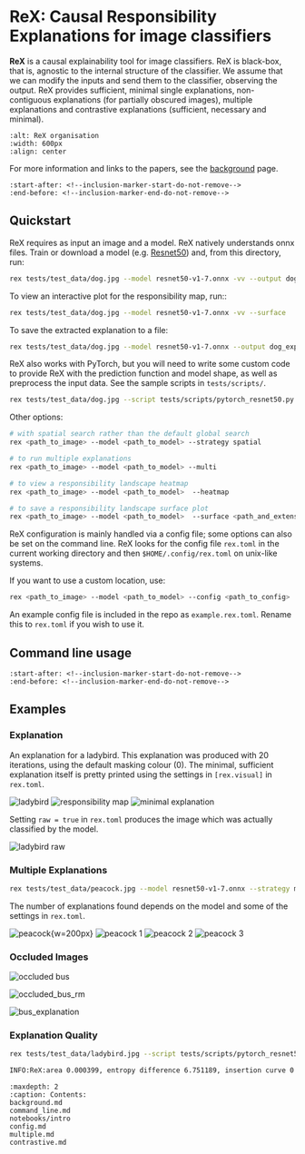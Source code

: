 # ReX: Causal Responsibility Explanations for image classifiers

**ReX** is a causal explainability tool for image classifiers.
ReX is black-box, that is, agnostic to the internal structure of the classifier.
We assume that we can modify the inputs and send them to the classifier, observing the output.
ReX provides sufficient, minimal single explanations, non-contiguous explanations (for partially obscured images), multiple explanations
and contrastive explanations (sufficient, necessary and minimal).

```{image} ../assets/rex-structure-600x129.png
:alt: ReX organisation
:width: 600px
:align: center
```

For more information and links to the papers, see the [background](background) page.

```{include} ../README.md
:start-after: <!--inclusion-marker-start-do-not-remove-->
:end-before: <!--inclusion-marker-end-do-not-remove-->
```

## Quickstart

ReX requires as input an image and a model.
ReX natively understands onnx files. Train or download a model (e.g. [Resnet50](https://github.com/onnx/models/blob/main/validated/vision/classification/resnet/model/resnet50-v1-7.onnx)) and, from this directory, run:

```bash
rex tests/test_data/dog.jpg --model resnet50-v1-7.onnx -vv --output dog_exp.jpg
```

To view an interactive plot for the responsibility map, run::

```bash
rex tests/test_data/dog.jpg --model resnet50-v1-7.onnx -vv --surface
```

To save the extracted explanation to a file:

```bash
rex tests/test_data/dog.jpg --model resnet50-v1-7.onnx --output dog_exp.jpg
```

ReX also works with PyTorch, but you will need to write some custom code to provide ReX with the prediction function and model shape, as well as preprocess the input data.
See the sample scripts in `tests/scripts/`.

```bash
rex tests/test_data/dog.jpg --script tests/scripts/pytorch_resnet50.py -vv --output dog_exp.jpg
```

Other options:

```bash
# with spatial search rather than the default global search
rex <path_to_image> --model <path_to_model> --strategy spatial

# to run multiple explanations
rex <path_to_image> --model <path_to_model> --multi

# to view a responsibility landscape heatmap
rex <path_to_image> --model <path_to_model>  --heatmap

# to save a responsibility landscape surface plot
rex <path_to_image> --model <path_to_model>  --surface <path_and_extension>
```

ReX configuration is mainly handled via a config file; some options can also be set on the command line.
ReX looks for the config file `rex.toml` in the current working directory and then `$HOME/.config/rex.toml` on unix-like systems.

If you want to use a custom location, use:

```bash
rex <path_to_image> --model <path_to_model> --config <path_to_config>
```

An example config file is included in the repo as `example.rex.toml`.
Rename this to `rex.toml` if you wish to use it.

## Command line usage

```{include} command_line.md
:start-after: <!--inclusion-marker-start-do-not-remove-->
:end-before: <!--inclusion-marker-end-do-not-remove-->
```

## Examples

### Explanation

An explanation for a ladybird. This explanation was produced with 20 iterations, using the default masking colour (0). The minimal, sufficient explanation itself
is pretty printed using the settings in `[rex.visual]` in `rex.toml`.

![ladybird](../tests/test_data/ladybird.jpg "Original Image") ![responsibility map](../assets/ladybird_rm.png "Responsibility Map") ![minimal explanation](../assets/ladybird_301.png "Explanation")

Setting `raw = true` in `rex.toml` produces the image which was actually classified by the model.

![ladybird raw](../assets/ladybird_301_raw.png)

### Multiple Explanations

```bash
rex tests/test_data/peacock.jpg --model resnet50-v1-7.onnx --strategy multi --output peacock.png
```

The number of explanations found depends on the model and some of the settings in `rex.toml`.

![peacock](../tests/test_data/peacock.jpg){w=200px} ![peacock 1](../assets/peacock_84_00.png) ![peacock 2](../assets/peacock_84_01.png) ![peacock 3](../assets/peacock_84_02.png)

### Occluded Images

![occluded bus](../tests/test_data/occluded_bus.jpg)

![occluded_bus_rm](../assets/occluded_bus_rm.png)

![bus_explanation](../assets/bus_757.png)

### Explanation Quality

```bash
rex tests/test_data/ladybird.jpg --script tests/scripts/pytorch_resnet50.py --analyse

INFO:ReX:area 0.000399, entropy difference 6.751189, insertion curve 0.964960, deletion curve 0.046096
```

<!--### Submaps-->
<!---->
<!--```bash-->
<!--rex tests/test_data/lizard.jpg --model resnet50-v1-7.onnx --predictions 5 --surface lizard_subs.png-->
<!--```-->
<!---->
<!--![lizard](../tests/test_data/lizard.jpg)-->
<!---->
<!--![lizard_rm](../assets/lizard_subs.png)-->
<!---->

```{toctree}
:maxdepth: 2
:caption: Contents:
background.md
command_line.md
notebooks/intro
config.md
multiple.md
contrastive.md
```
